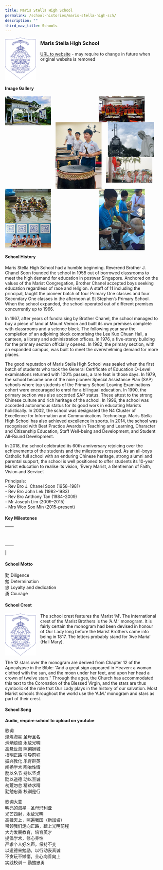 ```yaml
---
title: Maris Stella High School
permalink: /school-histories/maris-stella-high-sch/
description: ""
third_nav_title: Schools
---
```

<img src="/images/marrisstellahighsch1.png" style="width:20%;margin-right:15px;" align = "left">

### **Maris Stella High School**
[URL to website](https://marisstellahigh.moe.edu.sg/) - may require to change in future when original website is removed

<br clear="left">

#### **Image Gallery**

<p><a href="https://staging.d1yxymztqoj7qn.amplifyapp.com/images/pic.jpg">  
<img src="/images/marrisstellahighsch2.jpg" style="width:30%;margin-right:15px;" align = "left">
</a></p>

<p><a href="https://staging.d1yxymztqoj7qn.amplifyapp.com/images/pic.jpg">  
<img src="/images/marrisstellahighsch4.jpg" style="width:30%;margin-right:45px;" align = "right">
</a></p>

<p><a href="https://staging.d1yxymztqoj7qn.amplifyapp.com/images/pic.jpg">  
<img src="/images/marrisstellahighsch3.jpg" style="width:30%;margin-right:15px;" align = "right">
</a></p>

<p><a href="https://staging.d1yxymztqoj7qn.amplifyapp.com/images/pic.jpg">  
<img src="/images/marrisstellahighsch5.jpg" style="width:30%;margin-right:15px;" align = "left">
</a></p>

<p><a href="https://staging.d1yxymztqoj7qn.amplifyapp.com/images/pic.jpg">  
<img src="/images/marrisstellahighsch6.jpg" style="width:30%;margin-right:15px;" align = "left">
</a></p>

<p><a href="https://staging.d1yxymztqoj7qn.amplifyapp.com/images/pic.jpg">  
<img src="/images/marrisstellahighsch8.jpg" style="width:30%;margin-right:45px;" align = "right">
</a></p>

<p><a href="https://staging.d1yxymztqoj7qn.amplifyapp.com/images/pic.jpg">  
<img src="/images/marrisstellahighsch7.jpg" style="width:30%;margin-right:15px;" align = "left">
</a></p>

<p><a href="https://staging.d1yxymztqoj7qn.amplifyapp.com/images/pic.jpg">  
<img src="/images/marrisstellahighsch9.jpg" style="width:30%;margin-right:15px;" align = "left">
</a></p>

<br clear="left">

#### **School History**
Maris Stella High School had a humble beginning. Reverend Brother J. Chanel Soon founded the school in 1958 out of borrowed classrooms to meet the high demand for education in postwar Singapore. Anchored on the values of the Marist Congregation, Brother Chanel accepted boys seeking education regardless of race and religion. A staff of 11 including the principal, taught the pioneer batch of four Primary One classes and four Secondary One classes in the afternoon at St Stephen’s Primary School. When the school expanded, the school operated out of different premises concurrently up to 1966.

In 1967, after years of fundraising by Brother Chanel, the school managed to buy a piece of land at Mount Vernon and built its own premises complete with classrooms and a science block. The following year saw the completion of an adjoining block comprising the Lee Kuo Chuan Hall, a canteen, a library and administration offices. In 1976, a five-storey building for the primary section officially opened. In 1982, the primary section, with an expanded campus, was built to meet the overwhelming demand for more places.   
  
The good reputation of Maris Stella High School was sealed when the first batch of students who took the General Certificate of Education O-Level examinations returned with 100% passes, a rare feat in those days. In 1979, the school became one of the nine pioneer Special Assistance Plan (SAP) schools where top students of the Primary School Leaving Examinations cohort were encouraged to enrol for a bilingual education. In 1990, the primary section was also accorded SAP status. These attest to the strong Chinese culture and rich heritage of the school. In 1996, the school was accorded autonomous status for its good work in educating Marists holistically. In 2002, the school was designated the N4 Cluster of Excellence for Information and Communications Technology. Maris Stella High School has also achieved excellence in sports. In 2014, the school was recognised with Best Practice Awards in Teaching and Learning, Character and Citizenship Education, Staff Well-being and Development, and Student All-Round Development.

In 2018, the school celebrated its 60th anniversary rejoicing over the achievements of the students and the milestones crossed. As an all-boys Catholic full school with an enduring Chinese heritage, strong alumni and parental support, the school is well positioned to offer students its 10-year Marist education to realise its vision, ‘Every Marist, a Gentleman of Faith, Vision and Service’.

Principals:<br>
\- Rev Bro J. Chanel Soon (1958–1981)<br>
\- Rev Bro John Lek (1982–1983)<br>
\- Rev Bro Anthony Tan (1984–2009)<br>
\- Mr Joseph Lim (2009–2015)<br>
\- Mrs Woo Soo Min (2015–present)

#### **Key Milestones**

|  |  |
|:---:|---|
|  |  |
|  |  |
|  |  |
|  |  |
|  |  |
|  |  |
|  |  |
|  |  |
|  |  |
|  |  |
|  |  |
|  |  |
|

#### **School Motto**
勤 Diligence<br>
勉 Determination<br>
忠 Loyalty and dedication<br>
勇 Courage

#### **School Crest**
<img src="/images/marrisstellahighsch1.png" style="width:20%;margin-right:15px;" align = "left">

The school crest features the Marist ‘M’. The international crest of the Marist Brothers is the ‘A.M.’ monogram. It is fairly certain the monogram had been devised in honour of Our Lady long before the Marist Brothers came into being in 1817. The letters probably stand for ‘Ave Maria’ (Hail Mary).  
  
<br clear="left">	
	
The 12 stars over the monogram are derived from Chapter 12 of the Apocalypse in the Bible: “And a great sign appeared in Heaven: a woman clothed with the sun, and the moon under her feet, and upon her head a crown of twelve stars.” Through the ages, the Church has accommodated this text to the Coronation of the Blessed Virgin, and the stars are thus symbolic of the role that Our Lady plays in the history of our salvation. Most Marist schools throughout the world use the ‘A.M.’ monogram and stars as part of their crest.

#### **School Song**
**Audio, require school to upload on youtube**

歌词<br>
煌煌海星 圣母圣名<br>
炳炳烺烺 永放光明<br>
高悬世海 照彻狮城<br>
指明正路 引导前程<br>
振兴教化 乐育群英<br>
阐扬学术 陶冶性情<br>
励以名节 持以坚贞<br>
勖以道德 动以至诚<br>
勿荒勿怠 精益求精<br>
勤勉忠勇 校训是行

歌词大意<br>
明亮的海星－圣母玛利亚<br>
光芒四射，永放光明<br>
高挂天上，照遍我国（新加坡）<br>
带领我们走向正路，踏上光明前程<br>
大力发展教育，培育英才<br>
提倡学术，修心养性<br>
严求个人好名声，保持不变<br>
以道德来勉励，以行动表真诚<br>
不贪玩不懒惰，全心向善向上<br>
实践校训－ 勤勉忠勇